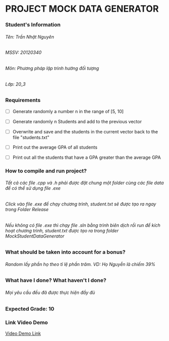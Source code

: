 # **PROJECT MOCK DATA GENERATOR**


### Student's Information
###### Tên: Trần Nhật Nguyên
###### MSSV: 20120340
###### Môn: Phương pháp lập trình hướng đối tượng
###### Lớp: 20_3


### Requirements
- [ ]  Generate randomly a number n in the range of [5, 10]
- [ ]  Generate randomly n Students and add to the previous vector
- [ ]  Overwrite and save and the students in the current vector back to the file "students.txt"
- [ ]  Print out the average GPA of all students
- [ ]  Print out all the students that have a GPA greater than the average GPA


### How to compile and run project?
###### Tất cả các file .cpp và .h phải được đặt chung một folder cùng các file data để có thể sử dụng file .exe
###### Click vào file .exe để chạy chương trình, student.txt sẽ được tạo ra ngay trong Folder Release
###### Nếu không có file .exe thì chạy file .sln bằng trình biên dịch rồi run để kích hoạt chương trình, student.txt được tạo ra trong folder MockStudentDataGenerator


### What should be taken into account for a bonus? 
###### Random lấy phần họ theo tỉ lệ phần trăm. VD: Họ Nguyễn là chiếm 39%


### What have I done? What haven't I done?
###### Mọi yêu cầu đều đã được thực hiện đầy đủ

### Expected Grade: 10


###  Link Video Demo
[Video Demo Link](https://www.youtube.com/watch?v=JOE3pU07pyg)


